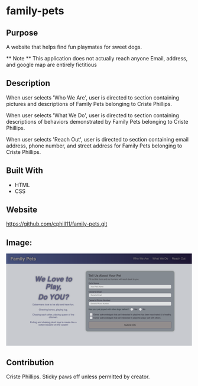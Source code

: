 # family-pets

## Purpose
A website that helps find fun playmates for sweet dogs.

** Note **
This application does not actually reach anyone
Email, address, and google map are entirely fictitious

## Description
When user selects 'Who We Are', user is directed to section containing pictures and descriptions of Family Pets belonging to Criste Phillips.

When user selects 'What We Do', user is directed to section containing descriptions of behaviors demonstrated by Family Pets belonging to Criste Phillips.

When user selects 'Reach Out', user is directed to section containing email address, phone number, and street address for  Family Pets belonging to Criste Phillips.

## Built With
* HTML
* CSS


## Website
https://github.com/cphill11/family-pets.git


## Image: 
![Screenshot](public/template/assets/images/screenshot.png)
## Contribution
Criste Phillips.  Sticky paws off unless permitted by creator.